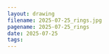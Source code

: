 ```yaml
---
layout: drawing
filename: 2025-07-25_rings.jpg
pagename: 2025-07-25_rings
date: 2025-07-25
tags:
---
```

